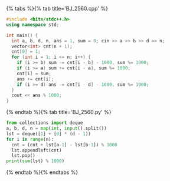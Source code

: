 {% tabs %}{% tab title='BJ_2560.cpp' %}

```cpp
#include <bits/stdc++.h>
using namespace std;

int main() {
  int a, b, d, n, ans = 1, sum = 0; cin >> a >> b >> d >> n;
  vector<int> cnt(n + 1);
  cnt[0] = 1;
  for (int i = 1; i <= n; i++) {
    if (i >= b) sum -= cnt[i - b] - 1000, sum %= 1000;
    if (i >= a) sum += cnt[i - a], sum %= 1000;
    cnt[i] = sum;
    ans += cnt[i];
    if (i >= d) ans -= cnt[i - d] - 1000, sum %= 1000;
  }
  cout << ans % 1000;
}
```

{% endtab %}{% tab title='BJ_2560.py' %}

```py
from collections import deque
a, b, d, n = map(int, input().split())
lst = deque([1] + [0] * (d - 1))
for i in range(n):
  cnt = (cnt + lst[a-1] - lst[b-1]) % 1000
  lst.appendleft(cnt)
  lst.pop()
print(sum(lst) % 1000)
```

{% endtab %}{% endtabs %}
